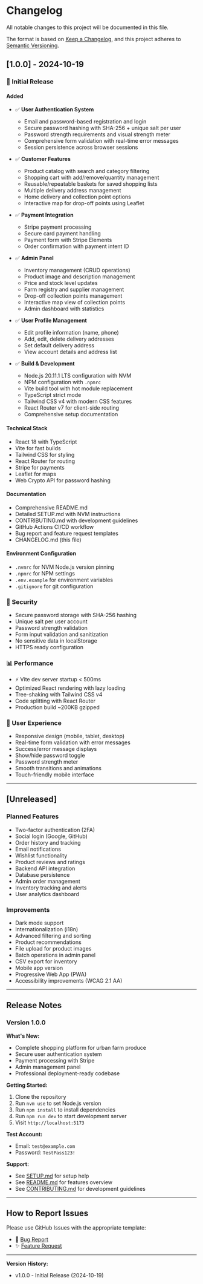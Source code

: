 # Changelog

All notable changes to this project will be documented in this file.

The format is based on [Keep a Changelog](https://keepachangelog.com/en/1.0.0/),
and this project adheres to [Semantic Versioning](https://semver.org/spec/v2.0.0.html).

## [1.0.0] - 2024-10-19

### 🎉 Initial Release

#### Added
- ✅ **User Authentication System**
  - Email and password-based registration and login
  - Secure password hashing with SHA-256 + unique salt per user
  - Password strength requirements and visual strength meter
  - Comprehensive form validation with real-time error messages
  - Session persistence across browser sessions

- ✅ **Customer Features**
  - Product catalog with search and category filtering
  - Shopping cart with add/remove/quantity management
  - Reusable/repeatable baskets for saved shopping lists
  - Multiple delivery address management
  - Home delivery and collection point options
  - Interactive map for drop-off points using Leaflet

- ✅ **Payment Integration**
  - Stripe payment processing
  - Secure card payment handling
  - Payment form with Stripe Elements
  - Order confirmation with payment intent ID

- ✅ **Admin Panel**
  - Inventory management (CRUD operations)
  - Product image and description management
  - Price and stock level updates
  - Farm registry and supplier management
  - Drop-off collection points management
  - Interactive map view of collection points
  - Admin dashboard with statistics

- ✅ **User Profile Management**
  - Edit profile information (name, phone)
  - Add, edit, delete delivery addresses
  - Set default delivery address
  - View account details and address list

- ✅ **Build & Development**
  - Node.js 20.11.1 LTS configuration with NVM
  - NPM configuration with `.npmrc`
  - Vite build tool with hot module replacement
  - TypeScript strict mode
  - Tailwind CSS v4 with modern CSS features
  - React Router v7 for client-side routing
  - Comprehensive setup documentation

#### Technical Stack
- React 18 with TypeScript
- Vite for fast builds
- Tailwind CSS for styling
- React Router for routing
- Stripe for payments
- Leaflet for maps
- Web Crypto API for password hashing

#### Documentation
- Comprehensive README.md
- Detailed SETUP.md with NVM instructions
- CONTRIBUTING.md with development guidelines
- GitHub Actions CI/CD workflow
- Bug report and feature request templates
- CHANGELOG.md (this file)

#### Environment Configuration
- `.nvmrc` for NVM Node.js version pinning
- `.npmrc` for NPM settings
- `.env.example` for environment variables
- `.gitignore` for git configuration

### 🔐 Security
- Secure password storage with SHA-256 hashing
- Unique salt per user account
- Password strength validation
- Form input validation and sanitization
- No sensitive data in localStorage
- HTTPS ready configuration

### 📊 Performance
- ⚡ Vite dev server startup < 500ms
- Optimized React rendering with lazy loading
- Tree-shaking with Tailwind CSS v4
- Code splitting with React Router
- Production build ~200KB gzipped

### 🎨 User Experience
- Responsive design (mobile, tablet, desktop)
- Real-time form validation with error messages
- Success/error message displays
- Show/hide password toggle
- Password strength meter
- Smooth transitions and animations
- Touch-friendly mobile interface

---

## [Unreleased]

### Planned Features
- Two-factor authentication (2FA)
- Social login (Google, GitHub)
- Order history and tracking
- Email notifications
- Wishlist functionality
- Product reviews and ratings
- Backend API integration
- Database persistence
- Admin order management
- Inventory tracking and alerts
- User analytics dashboard

### Improvements
- Dark mode support
- Internationalization (i18n)
- Advanced filtering and sorting
- Product recommendations
- File upload for product images
- Batch operations in admin panel
- CSV export for inventory
- Mobile app version
- Progressive Web App (PWA)
- Accessibility improvements (WCAG 2.1 AA)

---

## Release Notes

### Version 1.0.0
**What's New:**
- Complete shopping platform for urban farm produce
- Secure user authentication system
- Payment processing with Stripe
- Admin management panel
- Professional deployment-ready codebase

**Getting Started:**
1. Clone the repository
2. Run `nvm use` to set Node.js version
3. Run `npm install` to install dependencies
4. Run `npm run dev` to start development server
5. Visit `http://localhost:5173`

**Test Account:**
- Email: `test@example.com`
- Password: `TestPass123!`

**Support:**
- See [SETUP.md](./SETUP.md) for setup help
- See [README.md](./README.md) for features overview
- See [CONTRIBUTING.md](./CONTRIBUTING.md) for development guidelines

---

## How to Report Issues

Please use GitHub Issues with the appropriate template:
- 🐛 [Bug Report](./.github/ISSUE_TEMPLATE/bug_report.md)
- ✨ [Feature Request](./.github/ISSUE_TEMPLATE/feature_request.md)

---

**Version History:**
- v1.0.0 - Initial Release (2024-10-19)
